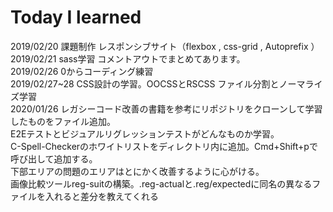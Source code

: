 # Today I learned

2019/02/20  課題制作 レスポンシブサイト（flexbox , css-grid , Autoprefix ）<br>
2019/02/21  sass学習 コメントアウトでまとめてあります。<br>
2019/02/26  0からコーディング練習<br>
2019/02/27~28 CSS設計の学習。OOCSSとRSCSS ファイル分割とノーマライズ学習<br>
2020/01/26 レガシーコード改善の書籍を参考にリポジトリをクローンして学習したものをファイル追加。<br>
E2Eテストとビジュアルリグレッションテストがどんなものか学習。<br>
C-Spell-Checkerのホワイトリストをディレクトリ内に追加。Cmd+Shift+pで呼び出して追加する。<br>
下部エリアの問題のエリアはとにかく改善するように心がける。<br>
画像比較ツールreg-suitの構築。.reg-actualと.reg/expectedに同名の異なるファイルを入れると差分を教えてくれる
